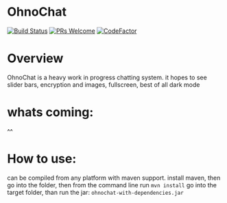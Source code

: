 # OhnoChat
[![Build Status](https://travis-ci.com/ICSCodeClub/ohnochat.svg?branch=master)](https://travis-ci.com/ICSCodeClub/ohnochat)
[![PRs Welcome](https://img.shields.io/badge/PRs-welcome-brightgreen.svg?style=flat-square)](https://github.com/gitcloneguy/ohnochat/blob/master/CONTRIBUTING.md)
[![CodeFactor](https://www.codefactor.io/repository/github/icscodeclub/ohnochat/badge)](https://www.codefactor.io/repository/github/icscodeclub/ohnochat)
# Overview
OhnoChat is a heavy work in progress chatting system. it hopes to see slider bars, encryption and images, fullscreen, best of all dark mode 
# whats coming:
^^

# How to use:

can be compiled from any platform with maven support. install maven, then go into the folder, then from the command line run ```mvn install``` go into the target folder, than run the jar: ```ohnochat-with-dependencies.jar```
